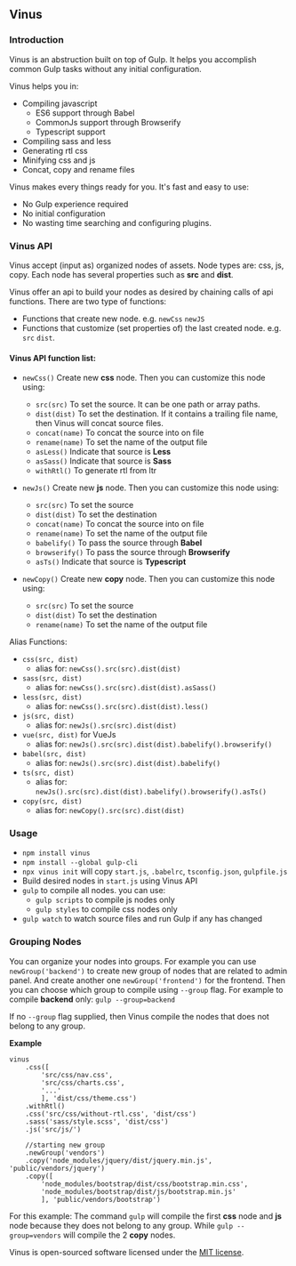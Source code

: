 ## Vinus


### Introduction

Vinus is an abstruction built on top of Gulp. It helps you accomplish common Gulp tasks without any initial configuration. 

Vinus helps you in:
- Compiling javascript
     - ES6 support through Babel
     - CommonJs support through Browserify
     - Typescript support
- Compiling sass and less
- Generating rtl css
- Minifying css and js
- Concat, copy and rename files


Vinus makes every things ready for you. It's fast and easy to use:
- No Gulp experience required
- No initial configuration
- No wasting time searching and configuring plugins.


### Vinus API
Vinus accept (input as) organized nodes of assets. Node types are: css, js, copy. Each node has several properties such as **src** and **dist**.

Vinus offer an api to build your nodes as desired by chaining calls of api functions. There are two type of functions:
- Functions that create new node. e.g. `newCss` `newJS` 
- Functions that customize (set properties of) the last created node. e.g. `src` `dist`.

#### Vinus API function list:
- `newCss()` Create new **css** node. Then you can customize this node using:
    - `src(src)` To set the source. It can be one path or array paths.
    - `dist(dist)` To set the destination. If it contains a trailing file name, then Vinus will concat source files.
    - `concat(name)` To concat the source into on file
    - `rename(name)` To set the name of the output file
    - `asLess()` Indicate that source is **Less**
    - `asSass()` Indicate that source is **Sass**
    - `withRtl()` To generate rtl from ltr

- `newJs()` Create new **js** node. Then you can customize this node using:
    - `src(src)` To set the source
    - `dist(dist)` To set the destination
    - `concat(name)` To concat the source into on file
    - `rename(name)` To set the name of the output file
    - `babelify()` To pass the source through **Babel**
    - `browserify()` To pass the source through **Browserify**
    - `asTs()` Indicate that source is **Typescript**

- `newCopy()` Create new **copy** node. Then you can customize this node using:
    - `src(src)` To set the source
    - `dist(dist)` To set the destination
    - `rename(name)` To set the name of the output file
    
Alias Functions:
- `css(src, dist)` 
    - alias for: `newCss().src(src).dist(dist)`
- `sass(src, dist)` 
    - alias for: `newCss().src(src).dist(dist).asSass()`
- `less(src, dist)` 
    - alias for: `newCss().src(src).dist(dist).less()`
- `js(src, dist)` 
    - alias for: `newJs().src(src).dist(dist)`
- `vue(src, dist)` for VueJs
    - alias for: `newJs().src(src).dist(dist).babelify().browserify()`
- `babel(src, dist)` 
    - alias for: `newJs().src(src).dist(dist).babelify()`
- `ts(src, dist)` 
    - alias for: `newJs().src(src).dist(dist).babelify().browserify().asTs()`
- `copy(src, dist)`       
    - alias for: `newCopy().src(src).dist(dist)`
   
   
   
### Usage
- `npm install vinus`
- `npm install --global gulp-cli`
- `npx vinus init` will copy `start.js`, `.babelrc`, `tsconfig.json`, `gulpfile.js`
- Build desired nodes in `start.js` using Vinus API
- `gulp` to compile all nodes. you can use:
    - `gulp scripts` to compile js nodes only
    - `gulp styles` to compile css nodes only
- `gulp watch` to watch source files and run Gulp if any has changed



### Grouping Nodes
You can organize your nodes into groups. For example you can use `newGroup('backend')` to create new group of nodes that are related to admin panel. And create another one `newGroup('frontend')` for the frontend.
Then you can choose which group to compile using `--group` flag. For example to compile **backend** only:
`gulp --group=backend`

If no `--group` flag supplied, then Vinus compile the nodes that does not belong to any group.

**Example** 
```
vinus
    .css([
        'src/css/nav.css',
        'src/css/charts.css',
        '...'
        ], 'dist/css/theme.css')
    .withRtl()
    .css('src/css/without-rtl.css', 'dist/css')
    .sass('sass/style.scss', 'dist/css')
    .js('src/js/')
    
    //starting new group
    .newGroup('vendors')
    .copy('node_modules/jquery/dist/jquery.min.js', 'public/vendors/jquery')
    .copy([
        'node_modules/bootstrap/dist/css/bootstrap.min.css',
        'node_modules/bootstrap/dist/js/bootstrap.min.js'
        ], 'public/vendors/bootstrap')
```
For this example: The command `gulp` will compile the first **css** node and **js** node because they does not belong to any group. While `gulp --group=vendors` will compile the 2 **copy** nodes.


Vinus is open-sourced software licensed under the [MIT license](https://opensource.org/licenses/MIT).